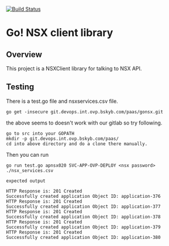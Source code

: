 [![Build Status](http://jenkins.paas.int.ovp.bskyb.com/buildStatus/icon?job=gonsx/build)](http://jenkins.paas.int.ovp.bskyb.com/job/gonsx/job/build/)
# Go! NSX client library

## Overview

This project is a NSXClient library for talking to NSX API.

## Testing

There is a test.go file and nsxservices.csv file.

```
go get -insecure git.devops.int.ovp.bskyb.com/paas/gonsx.git
```

the above seems to doesn't work with our gitlab so try following.

```
go to src into your GOPATH
mkdir -p git.devops.int.ovp.bskyb.com/paas/
cd into above directory and do a clone there manually.
```

Then you can run
```
go run test.go apnsx020 SVC-APP-OVP-DEPLOY <nsx password> ./nsx_services.csv

expected output

HTTP Response is: 201 Created
Successfully created application Object ID: application-376
HTTP Response is: 201 Created
Successfully created application Object ID: application-377
HTTP Response is: 201 Created
Successfully created application Object ID: application-378
HTTP Response is: 201 Created
Successfully created application Object ID: application-379
HTTP Response is: 201 Created
Successfully created application Object ID: application-380

```
